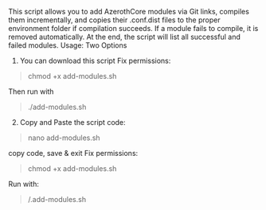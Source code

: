 This script allows you to add AzerothCore modules via Git links, compiles them incrementally, and copies their .conf.dist files to the proper environment folder if compilation succeeds. If a module fails to compile, it is removed automatically. At the end, the script will list all successful and failed modules.
Usage: Two Options
1. You can download this script
   Fix permissions:
> chmod +x add-modules.sh

   Then run with
> ./add-modules.sh
   
2. Copy and Paste the script code:
> nano add-modules.sh 

   copy code, save & exit
Fix permissions:
> chmod +x add-modules.sh

   Run with:
> /.add-modules.sh
